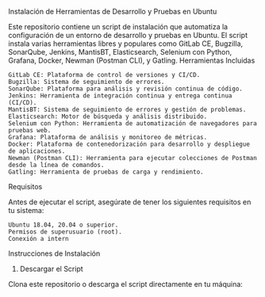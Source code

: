Instalación de Herramientas de Desarrollo y Pruebas en Ubuntu

Este repositorio contiene un script de instalación que automatiza la configuración de un entorno de desarrollo y pruebas en Ubuntu. El script instala varias herramientas libres y populares como GitLab CE, Bugzilla, SonarQube, Jenkins, MantisBT, Elasticsearch, Selenium con Python, Grafana, Docker, Newman (Postman CLI), y Gatling.
Herramientas Incluidas

    GitLab CE: Plataforma de control de versiones y CI/CD.
    Bugzilla: Sistema de seguimiento de errores.
    SonarQube: Plataforma para análisis y revisión continua de código.
    Jenkins: Herramienta de integración continua y entrega continua (CI/CD).
    MantisBT: Sistema de seguimiento de errores y gestión de problemas.
    Elasticsearch: Motor de búsqueda y análisis distribuido.
    Selenium con Python: Herramienta de automatización de navegadores para pruebas web.
    Grafana: Plataforma de análisis y monitoreo de métricas.
    Docker: Plataforma de contenedorización para desarrollo y despliegue de aplicaciones.
    Newman (Postman CLI): Herramienta para ejecutar colecciones de Postman desde la línea de comandos.
    Gatling: Herramienta de pruebas de carga y rendimiento.

Requisitos

Antes de ejecutar el script, asegúrate de tener los siguientes requisitos en tu sistema:

    Ubuntu 18.04, 20.04 o superior.
    Permisos de superusuario (root).
    Conexión a intern

Instrucciones de Instalación
1. Descargar el Script

Clona este repositorio o descarga el script directamente en tu máquina:
